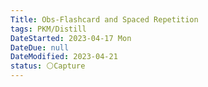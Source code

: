 ```yaml
---
Title: Obs-Flashcard and Spaced Repetition
tags: PKM/Distill
DateStarted: 2023-04-17 Mon
DateDue: null
DateModified: 2023-04-21
status: ⚪Capture
---
```

